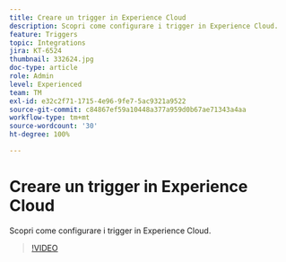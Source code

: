```yaml
---
title: Creare un trigger in Experience Cloud
description: Scopri come configurare i trigger in Experience Cloud.
feature: Triggers
topic: Integrations
jira: KT-6524
thumbnail: 332624.jpg
doc-type: article
role: Admin
level: Experienced
team: TM
exl-id: e32c2f71-1715-4e96-9fe7-5ac9321a9522
source-git-commit: c84867ef59a10448a377a959d0b67ae71343a4aa
workflow-type: tm+mt
source-wordcount: '30'
ht-degree: 100%

---
```


# Creare un trigger in Experience Cloud

Scopri come configurare i trigger in Experience Cloud.

>[!VIDEO](https://video.tv.adobe.com/v/332624?quality=12&learn=on)
